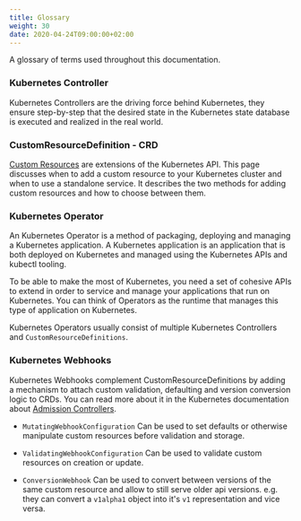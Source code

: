 ```yaml
---
title: Glossary
weight: 30
date: 2020-04-24T09:00:00+02:00
---
```


A glossary of terms used throughout this documentation.

### Kubernetes Controller

Kubernetes Controllers are the driving force behind Kubernetes, they ensure step-by-step that the desired state in the Kubernetes state database is executed and realized in the real world.

### CustomResourceDefinition - CRD

[Custom Resources][custom-resources] are extensions of the Kubernetes API. This page discusses when to add a custom resource to your Kubernetes cluster and when to use a standalone service. It describes the two methods for adding custom resources and how to choose between them.

### Kubernetes Operator

An Kubernetes Operator is a method of packaging, deploying and managing a Kubernetes application. A Kubernetes application is an application that is both deployed on Kubernetes and managed using the Kubernetes APIs and kubectl tooling.

To be able to make the most of Kubernetes, you need a set of cohesive APIs to extend in order to service and manage your applications that run on Kubernetes. You can think of Operators as the runtime that manages this type of application on Kubernetes.

Kubernetes Operators usually consist of multiple Kubernetes Controllers and `CustomResourceDefinitions`.


### Kubernetes Webhooks

Kubernetes Webhooks complement CustomResourceDefinitions by adding a mechanism to attach custom validation, defaulting and version conversion logic to CRDs.
You can read more about it in the Kubernetes documentation about [Admission Controllers][admission-controllers].

- `MutatingWebhookConfiguration`
  Can be used to set defaults or otherwise manipulate custom resources before validation and storage.

- `ValidatingWebhookConfiguration`
  Can be used to validate custom resources on creation or update.

- `ConversionWebhook`
  Can be used to convert between versions of the same custom resource and allow to still serve older api versions. e.g. they can convert a `v1alpha1` object into it's `v1` representation and vice versa.

[admission-controllers]: https://kubernetes.io/docs/reference/access-authn-authz/extensible-admission-controllers/
[custom-resources]: https://kubernetes.io/docs/concepts/extend-kubernetes/api-extension/custom-resources/
